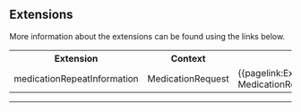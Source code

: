 ## Extensions

More information about the extensions can be found using the links below.

<table class="assets">
<tr>
<th width="30%">Extension</th>
<th width="30%">Context</th>
<th width="40%">Link</th>
</tr>
<tr>
<td>medicationRepeatInformation</td>
<td>MedicationRequest</td>
<td>{{pagelink:Extension-UKCore-MedicationRepeatInformation}}</td>
</tr>
</table>

---